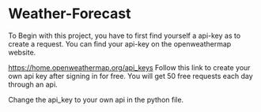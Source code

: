 # Weather-Forecast

To Begin with this project, you have to first find yourself a api-key as to create a request.
You can find your api-key on the openweathermap website.

https://home.openweathermap.org/api_keys
Follow this link to create your own api key after signing in for free.
You will get 50 free requests each day through an api.

Change the api_key to your own api in the python file.
